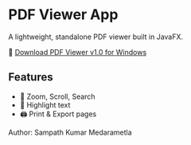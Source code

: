 # PDF Viewer App

A lightweight, standalone PDF viewer built in JavaFX.

🚀 [Download PDF Viewer v1.0 for Windows](https://github.com/your-username/pdfviewer-app/releases/download/v1.0/PdfViewerApp-1.0.zip)

## Features
- 🧭 Zoom, Scroll, Search
- 🎯 Highlight text
- 🖨 Print & Export pages

Author: Sampath Kumar Medarametla
